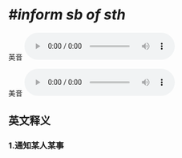# ***\#inform sb of sth*** 
英音
<audio src="./media/inform sb of sth1_AAC.aac" controls="controls"></audio>

美音
<audio src="./media/inform sb of sth2_AAC.aac" controls="controls"></audio>



  

英文释义
---
### 1.**通知某人某事**  


